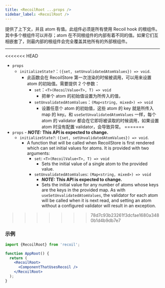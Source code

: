 ```yaml
---
title: <RecoilRoot ...props />
sidebar_label: <RecoilRoot />
---
```


提供了上下文，并且 atom 有值。此组件必须是所有使用 Recoil hook 的根组件。其中多个根组件可以并存；atom 在不同根组件的内部有着不同的值。如果它们互相嵌套了，则最内部的根组件会完全覆盖其他所有的外部根组件。

---

<<<<<<< HEAD
- `props`
  - `initializeState?`：`({set, setUnvalidatedAtomValues}) => void`.
    - 此函数会在 RecoilStore 第一次渲染的时候被调用，可以用来设置 atom 的初始值。需要提供 2 个参数：
      - `set`：`<T>(RecoilValue<T>, T) => void`
        - 把单个 atom 的初始值设置为所传入的值，
      - `setUnvalidatedAtomValues`：`(Map<string, mixed>) => void`
        - 设置任意个 atom 的初始值，这些 atom 的 key 就是所传入 map 的 key。和 `useSetUnvalidatedAtomValues` 一样，每个 atom 的 validator 都会在它即将被读取的时候调用，如果设置 atom 时没有配置 validator，会导致异常。
=======
- `props` - ***NOTE:*** **This API is expected to change.**
  - `initializeState?`: `({set, setUnvalidatedAtomValues}) => void`.
    - A function that will be called when RecoilStore is first rendered which can set initial values for atoms. It is provided with two arguments:
      - `set`: `<T>(RecoilValue<T>, T) => void`
        - Sets the initial value of a single atom to the provided value.
      - `setUnvalidatedAtomValues`: `(Map<string, mixed>) => void`
        - ***NOTE:*** **This API is expected to change.**
        - Sets the initial value for any number of atoms whose keys are the keys in the provided map. As with `useSetUnvalidatedAtomValues`, the validator for each atom will be called when it is next read, and setting an atom without a configured validator will result in an exception.
>>>>>>> 78d7c93b23261f3dcfae1680a3480b1d4b9db7e7

### 示例

```jsx
import {RecoilRoot} from 'recoil';

function AppRoot() {
  return (
    <RecoilRoot>
      <ComponentThatUsesRecoil />
    </RecoilRoot>
  );
}
```
